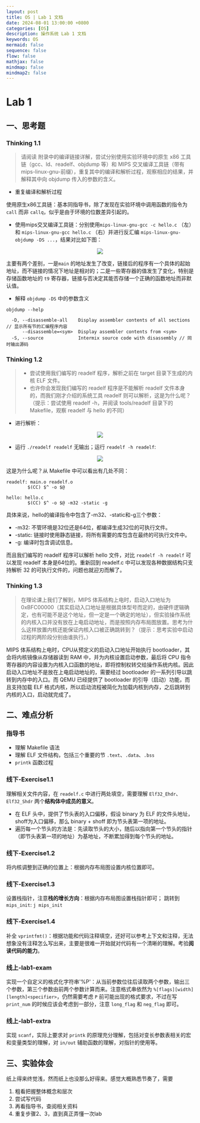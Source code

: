 ```yaml
---
layout: post
title: OS | Lab 1 文档
date: 2024-08-01 13:00:00 +0800
categories: [OS]
description: 操作系统 Lab 1 文档
keywords: OS
mermaid: false
sequence: false
flow: false
mathjax: false
mindmap: false
mindmap2: false
---
```


# Lab 1

## 一、思考题

### Thinking 1.1

> 请阅读 附录中的编译链接详解，尝试分别使用实验环境中的原生 x86 工具链（gcc、ld、readelf、objdump 等）和 MIPS 交叉编译工具链（带有 mips-linux-gnu-前缀），重复其中的编译和解析过程，观察相应的结果，并解释其中向 objdump 传入的参数的含义。

- 重复编译和解析过程

使用原生x86工具链：基本同指导书，除了发现在实验环境中调用函数的指令为 `call` 而非 `callq`，似乎是由于环境的位数差异引起的。

- 使用mips交叉编译工具链：分别使用`mips-linux-gnu-gcc -c hello.c` （左）和 `mips-linux-gnu-gcc hello.c` （右）并进行反汇编 `mips-linux-gnu-objdump -DS ...`，结果对比如下图：

<div align=center>
<img src="/images/posts/OS/lab1/t1.1.png"/>
</div>

主要有两个差别，一是`main` 的地址发生了改变，链接后的程序有一个具体的起始地址，而不链接的情况下地址是相对的；二是一些寄存器的值发生了变化，特别是存储函数地址的 `t9` 寄存器，链接与否决定其能否存储一个正确的函数地址而非默认值。

- 解释 `objdump -DS` 中的参数含义

```
objdump --help

  -D, --disassemble-all    Display assembler contents of all sections // 显示所有节的汇编程序内容
      --disassemble=<sym>  Display assembler contents from <sym>
  -S, --source             Intermix source code with disassembly // 同时输出源码
```

### Thinking 1.2

> - 尝试使用我们编写的 readelf 程序，解析之前在 target 目录下生成的内核 ELF 文件。
> - 也许你会发现我们编写的 readelf 程序是不能解析 readelf 文件本身的，而我们刚才介绍的系统工具 readelf 则可以解析，这是为什么呢？（提示：尝试使用 readelf -h，并阅读 tools/readelf 目录下的 Makefile，观察 readelf 与 hello 的不同）

- 进行解析：

<div align=center>
<img src="/images/posts/OS/lab1/t1.2-read.png"/>
</div>

- 运行 `./readelf readelf` 无输出；运行 `readelf -h readelf`:

<div align=center>
<img src="/images/posts/OS/lab1/t1.2-self.png"/>
</div>

这是为什么呢？从 Makefile 中可以看出有几处不同：

```
readelf: main.o readelf.o
        $(CC) $^ -o $@

hello: hello.c
        $(CC) $^ -o $@ -m32 -static -g
```

具体来说，hello的编译指令中包含了-m32、-static和-g三个参数：

- -m32: 不管环境是32位还是64位，都编译生成32位的可执行文件。
- -static: 链接时使用静态链接，将所有需要的库包含在最终的可执行文件中。
- -g: 编译时包含调试信息。

而且我们编写的 readelf 程序可以解析 hello 文件，对比 `readelf -h readelf` 可以发现 readelf 本身是64位的。重新回到 readelf.c 中可以发现各种数据结构只支持解析 32 的可执行文件的，问题也就迎刃而解了。

### Thinking 1.3

> 在理论课上我们了解到，MIPS 体系结构上电时，启动入口地址为 0xBFC00000（其实启动入口地址是根据具体型号而定的，由硬件逻辑确定，也有可能不是这个地址，但一定是一个确定的地址），但实验操作系统的内核入口并没有放在上电启动地址，而是按照内存布局图放置。思考为什么这样放置内核还能保证内核入口被正确跳转到？（提示：思考实验中启动过程的两阶段分别由谁执行。） 

MIPS 体系结构上电时，CPU从预定义的启动入口地址开始执行 bootloader，其会将内核镜像从存储器读到 RAM 中，并为内核设置启动参数，最后将 CPU 指令寄存器的内容设置为内核入口函数的地址，即将控制权转交给操作系统内核。因此启动入口地址不是放在上电启动地址的，需要经过 bootloader 的一系列引导以跳转到内存中的入口。而 QEMU 已经提供了 bootloader 的引导（启动）功能，而且支持加载 ELF 格式内核，所以启动流程被简化为加载内核到内存，之后跳转到内核的入口，启动就完成了。

## 二、难点分析

### 指导书

- 理解 Makefile 语法
- 理解 ELF 文件结构，包括三个重要的节 `.text`、`.data`、`.bss`
- `printk` 函数过程

### 线下-Exercise1.1

理解相关文件内容，在 `readelf.c` 中进行两处填空，需要理解 `Elf32_Ehdr`、`Elf32_Shdr` 两个**结构体中成员的意义**。

- 在 ELF 头中，提供了节头表的入口偏移，假设 binary 为 ELF 的文件头地址，shoff为入口偏移，那么 binary + shoff 即为节头表第一项的地址。
- 遍历每一个节头的方法是：先读取节头的大小，随后以指向第一个节头的指针（即节头表第一项的地址）为基地址，不断累加得到每个节头的地址。

### 线下-Exercise1.2

将内核调整到正确的位置上：根据内存布局图设置内核位置即可。

### 线下-Exercise1.3

设置栈指针，注意**栈的增长方向**：根据内存布局图设置栈指针即可；
跳转到 `mips_init`: `j mips_init`

### 线下-Exercise1.4

补全 `vprintfmt()`：根据功能和代码注释填空，还好可以参考上下文和注释，无法想象没有注释怎么写出来，主要是很难一开始就对代码有一个清晰的理解。考验**阅读代码的能力**。

### 线上-lab1-exam

实现一个自定义的格式化字符串'%P'：从当前参数位往后读取两个参数，输出三个参数，第三个参数由前两个参数计算而来。注意格式串依然为 `%[flags][width][length]<specifier>`，仍然需要考虑 `P` 前可能出现的格式要求，不过在写 `print_num` 的时候应该会考虑到一部分，注意 `long_flag` 和 `neg_flag` 即可。

### 线上-lab1-extra

实现 `scanf`，实际上要求对 `printk` 的原理充分理解，包括对变长参数表相关的宏和变量类型的理解，对 `in/out` 辅助函数的理解，对指针的使用等。

## 三、实验体会

纸上得来终觉浅，然而纸上也没那么好得来。感觉大概熟悉节奏了，需要

1. 粗看把握整体概念和层次
2. 尝试写代码
3. 再看指导书，查阅相关资料
4. 重复步骤2、3，直到真正弄懂一次lab